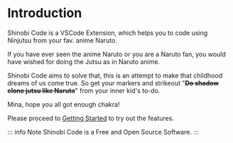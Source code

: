 # Introduction

Shinobi Code is a VSCode Extension, which helps you to code using Ninjutsu from your fav. anime Naruto.

If you have ever seen the anime Naruto or you are a Naruto fan, you would have wished for doing the Jutsu as in Naruto anime.

Shinobi Code aims to solve that, this is an attempt to make that childhood dreams of us come true.
So get your markers and strikeout "~~**Do shadow clone jutsu like Naruto**~~" from your inner kid's to-do.

Mina, hope you all got enough chakra!

Please proceed to [Getting Started](getting-started) to try out the features.

::: info Note
Shinobi Code is a Free and Open Source Software.
:::
